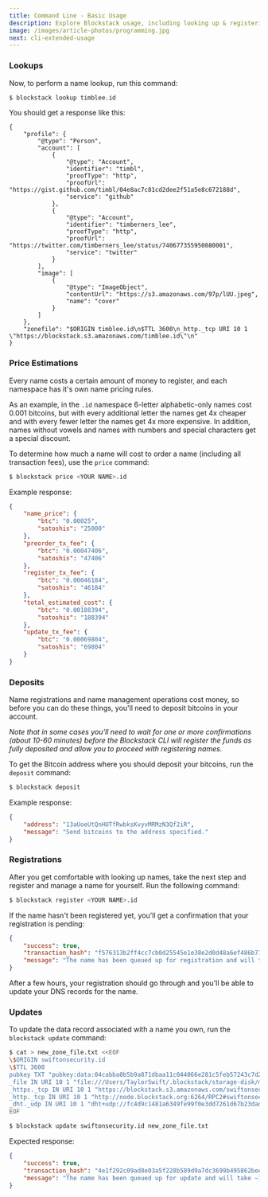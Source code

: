 ```yaml
---
title: Command Line - Basic Usage
description: Explore Blockstack usage, including looking up & registering names.
image: /images/article-photos/programming.jpg
next: cli-extended-usage
---
```


### Lookups

Now, to perform a name lookup, run this command:

```bash
$ blockstack lookup timblee.id
```

You should get a response like this:

```
{
    "profile": {
        "@type": "Person", 
        "account": [
            {
                "@type": "Account", 
                "identifier": "timbl", 
                "proofType": "http", 
                "proofUrl": "https://gist.github.com/timbl/04e8ac7c81cd2dee2f51a5e8c672188d", 
                "service": "github"
            }, 
            {
                "@type": "Account", 
                "identifier": "timberners_lee", 
                "proofType": "http", 
                "proofUrl": "https://twitter.com/timberners_lee/status/740677355950080001", 
                "service": "twitter"
            }
        ], 
        "image": [
            {
                "@type": "ImageObject", 
                "contentUrl": "https://s3.amazonaws.com/97p/lUU.jpeg", 
                "name": "cover"
            }
        ]
    }, 
    "zonefile": "$ORIGIN timblee.id\n$TTL 3600\n_http._tcp URI 10 1 \"https://blockstack.s3.amazonaws.com/timblee.id\"\n"
}
```

### Price Estimations

Every name costs a certain amount of money to register, and each namespace has it's own name pricing rules.

As an example, in the `.id` namespace 6-letter alphabetic-only names cost 0.001 bitcoins, but with every additional letter the names get 4x cheaper and with every fewer letter the names get 4x more expensive. In addition, names without vowels and names with numbers and special characters get a special discount.

To determine how much a name will cost to order a name (including all transaction fees), use the `price` command:

```bash
$ blockstack price <YOUR NAME>.id
```

Example response:

```json
{
    "name_price": {
        "btc": "0.00025", 
        "satoshis": "25000"
    }, 
    "preorder_tx_fee": {
        "btc": "0.00047406", 
        "satoshis": "47406"
    }, 
    "register_tx_fee": {
        "btc": "0.00046184", 
        "satoshis": "46184"
    }, 
    "total_estimated_cost": {
        "btc": "0.00188394", 
        "satoshis": "188394"
    }, 
    "update_tx_fee": {
        "btc": "0.00069804", 
        "satoshis": "69804"
    }
}
```

### Deposits

Name registrations and name management operations cost money, so before you can do these things, you'll need to deposit bitcoins in your account.

*Note that in some cases you'll need to wait for one or more confirmations (about 10-60 minutes) before the Blockstack CLI will register the funds as fully deposited and allow you to proceed with registering names.*

To get the Bitcoin address where you should deposit your bitcoins, run the `deposit` command:

```bash
$ blockstack deposit
```

Example response:

```json
{
    "address": "13aUoeUtQnHUTfRwbksKvyvMRMzN3Qf2iR",
    "message": "Send bitcoins to the address specified."
}
```

### Registrations

After you get comfortable with looking up names, take the next step and register and manage a name for yourself. Run the following command:

```bash
$ blockstack register <YOUR NAME>.id
```

If the name hasn't been registered yet, you'll get a confirmation that your registration is pending:

```json
{
    "success": true,
    "transaction_hash": "f576313b2ff4cc7cb0d25545e1e38e2d0d48a6ef486b7118e5ca0f8e8b98ae45",
    "message": "The name has been queued up for registration and will take a few hours to go through. You can check on the status at any time by running 'blockstack info'."
}
```

After a few hours, your registration should go through and you'll be able to update your DNS records for the name.

### Updates

To update the data record associated with a name you own, run the `blockstack update` command:

```bash
$ cat > new_zone_file.txt <<EOF
\$ORIGIN swiftonsecurity.id
\$TTL 3600
pubkey TXT "pubkey:data:04cabba0b5b9a871dbaa11c044066e281c5feb57243c7d2a452f06a0d708613a46ced59f9f806e601b3353931d1e4a98d7040127f31016311050bedc0d4f1f62ff"
_file IN URI 10 1 "file:///Users/TaylorSwift/.blockstack/storage-disk/mutable/swiftonsecurity.id"
_https._tcp IN URI 10 1 "https://blockstack.s3.amazonaws.com/swiftonsecurity.id"
_http._tcp IN URI 10 1 "http://node.blockstack.org:6264/RPC2#swiftonsecurity.id"
_dht._udp IN URI 10 1 "dht+udp://fc4d9c1481a6349fe99f0e3dd7261d67b23dadc5"
EOF

$ blockstack update swiftonsecurity.id new_zone_file.txt
```

Expected response:

```json
{
    "success": true,
    "transaction_hash": "4e1f292c09ad8e03a5f228b589d9a7dc3699b495862bee3b40f2432ac497b134",
    "message": "The name has been queued up for update and will take ~1 hour to process. You can check on the status at any time by running 'blockstack info'."
}
```
